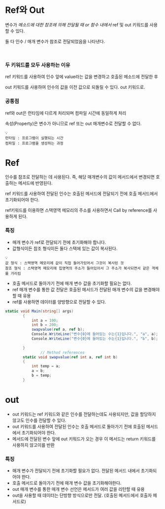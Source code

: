 # **Ref와 Out**

변수가 *메소드에 대한 참조에 의해 전달될 때  or 함수 내에서* ref 및 out 키워드를 사용할 수 있다. 

둘 다 인수 / 매개 변수가 참조로 전달되었음을 나타낸다.
  
<br>
    
### 두 키워드를 모두 사용하는 이유

ref 키워드를 사용하여 인수 앞에 value라는 값을 변경하고 호출된 메소드에 전달한 후 

out 키워드를 사용하여 인수의 값을 이전 값으로 되돌릴 수 있다. out 키워드로.

### 공통점

ref와 out은 런타임에 다르게 처리되며 컴파일 시간에 동일하게 처리

속성(Property)은 변수가 아니므로 ref 또는 out 매개변수로 전달할 수 없다.   

>
    💡 
    런타임 : 프로그램이 실행되는 시간
    컴파일 : 프로그램을 생성하는 과정


# **Ref**

인수를 참조로 전달하는 데 사용된다. 즉, 해당 매개변수의 값이 메서드에서 변경되면 호출하는 메서드에 반영된다.

ref 키워드를 사용하여 전달된 인수는 호출된 메서드에 전달되기 전에 호출 메서드에서 초기화되어야 한다.

ref키워드를 이용하면 스택영역 메모리의 주소를 사용하면서 Call by reference를 사용하게 된다.

### 특징

- 매개 변수가 ref로 전달되기 전에 초기화해야 합니다.
- 값형식이든 참조 형식이든 둘다 스택에 있는 값이 복사된다.
    
>
    💡 
    값 형식 : 스택영역 메모리에 값이 직접 들어가있어서 그것이 복사된 것 
    참조 형식 : 스택영역 메모리에 힙영역의 주소가 들어있어서 그 주소가 복사되면서 같은 객체를 가리킴
    

    
- 호출 메서드로 돌아가기 전에 매개 변수 값을 초기화할 필요는 없다.
- ref 매개 변수를 통한 값 전달은 호출된 메서드가 전달된 매개 변수의 값을 변경해야 할 때 유용
- ref를 사용하면 데이터를 양방향으로 전달할 수 있다.

```csharp
static void Main(string[] args)
        {
            int a = 100;
            int b = 200;
            swapvalue(ref a, ref b);
            Console.WriteLine("변수{0}에 들어있는 수는{1}입니다.", "a", a);
            Console.WriteLine("변수{0}에 들어있는 수는{1}입니다.", "b", b);
 
        }
				// Method references
        static void swapvalue(ref int a, ref int b)
        {
            int temp = a;
            a = b;
            b = temp;
        }
```

# **out**

- out 키워드는 ref 키워드와 같은 인수를 전달하는데도 사용되지만, 값을 할당하지 않고도 인수를 전달할 수 있다.
- out 키워드를 사용하여 전달된 인수는 호출 메서드로 돌아가기 전에 호출된 메서드에서 초기화되어야 한다.
- 메서드에 전달된 변수 앞에 out 키워드가 오는 경우 이 메서드는 return 키워드를 사용하지 않고이를 반환

### 특징

- 매개 변수가 전달되기 전에 초기화할 필요가 없다.
전달된 메서드 내에서 초기화되어야 한다.
- 호출 메서드로 돌아가기 전에 매개 변수 값을 초기화해야한다.
- out 매개 변수를 통한 매개 변수 선언은 메서드가 여러 값을 리턴할 때 유용
- out을 사용할 때 데이터는 단방향 방식으로만 전달. (호출된 메서드에서 호출자 메서드로)
